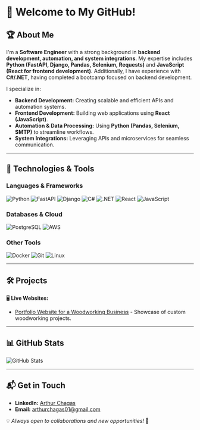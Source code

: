 # 👋 Welcome to My GitHub!

## 🏆 About Me
I'm a **Software Engineer** with a strong background in **backend development, automation, and system integrations**. My expertise includes **Python (FastAPI, Django, Pandas, Selenium, Requests)** and **JavaScript (React for frontend development)**. Additionally, I have experience with **C#/.NET**, having completed a bootcamp focused on backend development. 

I specialize in:
- **Backend Development:** Creating scalable and efficient APIs and automation systems.
- **Frontend Development:** Building web applications using **React (JavaScript)**.
- **Automation & Data Processing:** Using **Python (Pandas, Selenium, SMTP)** to streamline workflows.
- **System Integrations:** Leveraging APIs and microservices for seamless communication.

---

## 🚀 Technologies & Tools

### **Languages & Frameworks**
![Python](https://img.shields.io/badge/Python-3776AB?style=for-the-badge&logo=python&logoColor=white)
![FastAPI](https://img.shields.io/badge/FastAPI-009688?style=for-the-badge&logo=fastapi&logoColor=white)
![Django](https://img.shields.io/badge/Django-092E20?style=for-the-badge&logo=django&logoColor=white)
![C#](https://img.shields.io/badge/C%23-239120?style=for-the-badge&logo=csharp&logoColor=white)
![.NET](https://img.shields.io/badge/.NET-512BD4?style=for-the-badge&logo=dotnet&logoColor=white)
![React](https://img.shields.io/badge/React-20232A?style=for-the-badge&logo=react&logoColor=61DAFB)
![JavaScript](https://img.shields.io/badge/JavaScript-F7DF1E?style=for-the-badge&logo=javascript&logoColor=black)

### **Databases & Cloud**
![PostgreSQL](https://img.shields.io/badge/PostgreSQL-336791?style=for-the-badge&logo=postgresql&logoColor=white)
![AWS](https://img.shields.io/badge/AWS-232F3E?style=for-the-badge&logo=amazon-aws&logoColor=white)

### **Other Tools**
![Docker](https://img.shields.io/badge/Docker-2496ED?style=for-the-badge&logo=docker&logoColor=white)
![Git](https://img.shields.io/badge/Git-F05032?style=for-the-badge&logo=git&logoColor=white)
![Linux](https://img.shields.io/badge/Linux-FCC624?style=for-the-badge&logo=linux&logoColor=black)

---

## 🛠️ Projects
<!--
### **🔹 Backend Projects**
- **[Automation Service](#)** - Automated email and data processing using FastAPI, SMTP, and Pandas.
- **[Order Management System](#)** - Microservice-based system for handling orders, built with FastAPI and PostgreSQL.
- **[Investment Portfolio Reconciliation](#)** - Automated reconciliation of financial data using Pandas and SQL.
-->
<!-- ### **🎨 Frontend Projects**
- **[Dynamic Web Dashboard](#)** - Interactive dashboard for data visualization using React.
- **[E-commerce Platform](#)** - Full-stack e-commerce system with React and FastAPI.
-->
🖥️ **Live Websites:**
- [Portfolio Website for a Woodworking Business](https://arthurchagas01.github.io/marcenaria-portfolio-custom-woodworking-website-react/) - Showcase of custom woodworking projects.

---

## 📊 GitHub Stats
![GitHub Stats](https://github-readme-stats.vercel.app/api?username=Arthurchagas01&show_icons=true&theme=dark)

---

## 📬 Get in Touch
- **LinkedIn:** [Arthur Chagas](https://www.linkedin.com/in/arthur-chagas-72842a4a/)
- **Email:** arthurchagas01@gmail.com

💡 *Always open to collaborations and new opportunities!* 🚀
